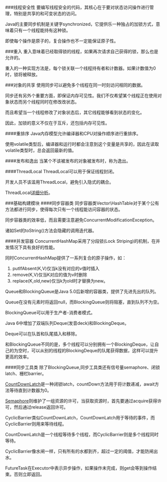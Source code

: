 ###线程安全性
要编写线程安全的代码，其核心在于要对状态访问操作进行管理，特别是共享的和可变状态的访问。

Java的主要同步机制是关键字synchronized，它提供乐一种独占的加锁方式，意味着只有一个线程能持有这种锁。

即使每个操作是原子的，复合操作也不一定能保证原子性。


###重入
重入意味着已经取得锁的线程，如果再次请求自己获得的锁，那么也是允许的。

重入的一种实现方法是，每个锁关联一个线程持有者和计数器。如果计数值为0时，锁将被释放。

###对象的共享
使用同步可以避免多个线程在同一时刻访问相同的数据。

同步还有另外个重要方面，即保证内存可见性。我们不仅希望某个线程正在使用对象状态而另个线程同时在修改改状态。

而且希望当一个线程修改了对象状态后，其它线程能够看到状态的变化。

因此，加锁的意义不仅在于互斥，还包括内存可见性。




####重排序
Java内存模型允许编译器和CPU对操作顺序进行重排序。

使用volatile类型后，编译器和运行时都会注意到这个变量是共享的，因此在读取volatile类型时，总会返回最新的值。

####发布和逸出
当某个不该被发布的对象被发布时，称为逸出。

####ThreadLocal
ThreadLocal可以用于保证线程封闭。

开发人员不该滥用ThreadLocal，避免引入隐式的耦合。

ThreadLocal[详细分析](https://github.com/llohellohe/llohellohe.github.com/blob/master/readers/Java%E5%B9%B6%E5%8F%91%E7%BC%96%E7%A8%8B%E5%AE%9E%E6%88%98/05-ThreadLocal.md)。

###基础构建模块
####同步容器类
同步容器类Vector\HashTable对于某个公有方法都进行同步，使得每次只有一个线程能访问容器的状态。

同步容器类的效率低，而且需要注意避免ConcurrentModificationException。

诸如Set的toString()方法会隐藏的调用迭代器。

####并发容器
ConcurrentHashMap采用了分段锁(Lock Striping)的机制，在并发情况下具有良好的性能。

同时ConcurrentHashMap提供了一系列复合的原子操作，如：

1.	putIfAbsent(K,V)仅当k没有对应的v值时插入
2.	remove(K,V)仅当K对应的值为v时删除
3.	replace(K,old,new)仅当k为old时才替换为new。

Queue和BlockingQueue是Java 5.0后新增的容器类，提供了先进先出的队列。

Queue在没有元素时将返回null，而BlockingQueue则将阻塞，直到队列不为空。

BlockingQueue可以用于生产者-消费者模式。

Java 6中增加了双端队列Deque(发音deck)和BlockingDeque。

Deque可以在队首和队尾插入和移除。


和BlockingQueue不同的是，多个线程可以分别拥有一个BlockingDeque，让自己的为空时，可以从别的线程的BlockingDeque的队尾获得数据，这样可以提升更高的效率。

####同步工具类
除了BlockingQueue,同步工具类还有信号量semaphore、闭锁latch、栅栏barrier。

[CountDownLatch](https://github.com/llohellohe/llohellohe.github.com/blob/master/readers/Java%E5%B9%B6%E5%8F%91%E7%BC%96%E7%A8%8B%E5%AE%9E%E6%88%98/02-CountDownLatch.md)是一种闭锁latch，countDown方法用于将计数递减，await方法等待直到计数器为0。

[Semaphore](https://github.com/llohellohe/llohellohe.github.com/blob/master/readers/Java%E5%B9%B6%E5%8F%91%E7%BC%96%E7%A8%8B%E5%AE%9E%E6%88%98/01-Semaphore.md)则维护了一组资源的许可，当获取资源时，首先要通过acquire获得许可，然后通过release返回许可。

CyclicBarrier类似CountDownLatch，CountDownLatch用于等待的事件，而CyclicBarrier则用来等待线程。

CountDownLatch是一个线程等待多个线程，而CyclicBarrier则是多个线程同时等待。

CyclicBarrier像水闸一样，只有所有的水都到齐，超过一定的阈值，才能防闸出水。

FutureTask在Executor中表示异步操作，如果操作未完成，则get会等到操作结束。否则立即返回。
